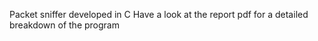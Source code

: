 Packet sniffer developed in C
Have a look at the report pdf for a detailed breakdown of the program
